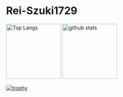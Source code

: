 # Rei-Szuki1729
<p align="left"> 
  <img alt="Top Langs" height="150px" src="https://github-readme-stats.vercel.app/api/top-langs/?username=Rei-Suzuki1729&layout=compact&count_private=true&show_icons=true&theme=onedark" />
  <img alt="github stats" height="150px" src="https://github-readme-stats.vercel.app/api?username=Rei-Suzuki1729&count_private=true&show_icons=true&show_icons=true&theme=onedark" />
</p>

[![trophy](https://github-profile-trophy.vercel.app/?username=Rei-Suzuki&theme=onedark&column=7
)](https://github.com/ryo-ma/github-profile-trophy)

